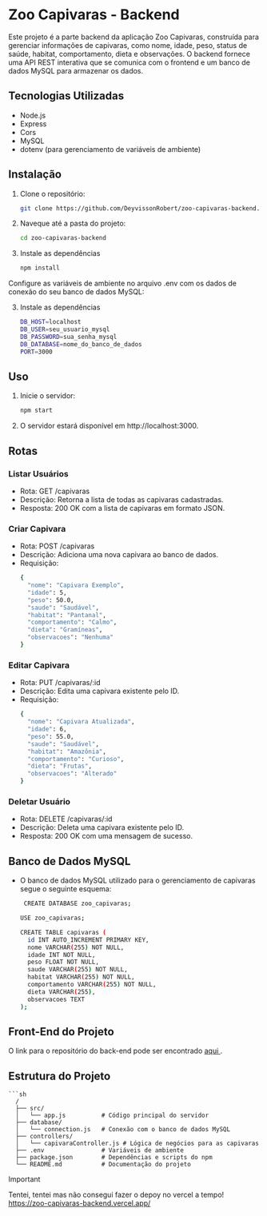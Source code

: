 # Zoo Capivaras - Backend
Este projeto é a parte backend da aplicação Zoo Capivaras, construída para gerenciar informações de capivaras, como nome, idade, peso, status de saúde, habitat, comportamento, dieta e observações. O backend fornece uma API REST interativa que se comunica com o frontend e um banco de dados MySQL para armazenar os dados.

## Tecnologias Utilizadas
* Node.js
* Express
* Cors
* MySQL
* dotenv (para gerenciamento de variáveis de ambiente)

## Instalação
1. Clone o repositório:
   ```sh
   git clone https://github.com/DeyvissonRobert/zoo-capivaras-backend.git

2. Naveque até a pasta do projeto: 
    ```sh
    cd zoo-capivaras-backend

3. Instale as dependências 
    ```sh
    npm install

Configure as variáveis de ambiente no arquivo .env com os dados de conexão do seu banco de dados MySQL: 

3. Instale as dependências 
    ```sh
    DB_HOST=localhost
    DB_USER=seu_usuario_mysql
    DB_PASSWORD=sua_senha_mysql
    DB_DATABASE=nome_do_banco_de_dados
    PORT=3000

## Uso

1. Inicie o servidor:
   ```sh
   npm start

2. O servidor estará disponível em http://localhost:3000.

## Rotas
### Listar Usuários
* Rota: GET /capivaras
* Descrição: Retorna a lista de todas as capivaras cadastradas.
* Resposta: 200 OK com a lista de capivaras em formato JSON.

### Criar Capivara
* Rota: POST /capivaras
* Descrição: Adiciona uma nova capivara ao banco de dados.
* Requisição:
  ```sh
  {
    "nome": "Capivara Exemplo",
    "idade": 5,
    "peso": 50.0,
    "saude": "Saudável",
    "habitat": "Pantanal",
    "comportamento": "Calmo",
    "dieta": "Gramíneas",
    "observacoes": "Nenhuma"
  }


### Editar Capivara
* Rota: PUT /capivaras/:id
* Descrição: Edita uma capivara existente pelo ID.
* Requisição:
  ```sh
  {
    "nome": "Capivara Atualizada",
    "idade": 6,
    "peso": 55.0,
    "saude": "Saudável",
    "habitat": "Amazônia",
    "comportamento": "Curioso",
    "dieta": "Frutas",
    "observacoes": "Alterado"
  }


### Deletar Usuário
* Rota: DELETE /capivaras/:id
* Descrição: Deleta uma capivara existente pelo ID.
* Resposta: 200 OK com uma mensagem de sucesso.

  
## Banco de Dados MySQL
* O banco de dados MySQL utilizado para o gerenciamento de capivaras segue o seguinte esquema:
  ```sh 
   CREATE DATABASE zoo_capivaras;

  USE zoo_capivaras;

  CREATE TABLE capivaras (
    id INT AUTO_INCREMENT PRIMARY KEY,
    nome VARCHAR(255) NOT NULL,
    idade INT NOT NULL,
    peso FLOAT NOT NULL,
    saude VARCHAR(255) NOT NULL,
    habitat VARCHAR(255) NOT NULL,
    comportamento VARCHAR(255) NOT NULL,
    dieta VARCHAR(255),
    observacoes TEXT
  );

## Front-End do Projeto
O link para o repositório do back-end pode ser encontrado  <a href="https://github.com/DeyvissonRobert/zoo-capivaras-frontend" > aqui </a>.

## Estrutura do Projeto
    ```sh
      /
      ├── src/
      │   └── app.js          # Código principal do servidor
      ├── database/
      │   └── connection.js   # Conexão com o banco de dados MySQL
      ├── controllers/
      │   └── capivaraController.js # Lógica de negócios para as capivaras
      ├── .env                # Variáveis de ambiente
      ├── package.json        # Dependências e scripts do npm
      └── README.md           # Documentação do projeto

 > [!IMPORTANT]
 > Tentei, tentei mas não consegui fazer o depoy no vercel a tempo!
   https://zoo-capivaras-backend.vercel.app/
